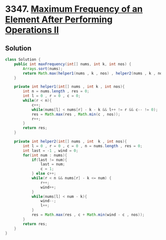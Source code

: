 # 3347. [Maximum Frequency of an Element After Performing Operations II](https://leetcode.com/problems/maximum-frequency-of-an-element-after-performing-operations-ii/description/?envType=daily-question&envId=2025-10-22)

## Solution

```java
class Solution {
    public int maxFrequency(int[] nums, int k, int nos) {
        Arrays.sort(nums);
        return Math.max(helper1(nums , k , nos) , helper2(nums , k , nos));
    }

    private int helper1(int[] nums , int k , int nos){
        int n = nums.length , res = 0;
        int l = 0 , r = 0 , c = 0;
        while(r < n){
            c++;
            while(nums[l] < nums[r] - k - k && l++ != r && c-- != 0);
            res = Math.max(res , Math.min(c , nos));
            r++;
        }
        return res;
    }

    private int helper2(int[] nums , int  k , int nos){
        int l = 0 , r = 0 , c = 0 , n = nums.length , res = 0;
        int last = -1 , wind = 0;
        for(int num : nums){
            if(last != num){
                last = num;
                c = 1;
            } else c++;
            while(r < n && nums[r] - k <= num) {
                r++;
                wind++;
            }
            while(nums[l] < num - k){
                wind--;
                l++;
            }
            res = Math.max(res , c + Math.min(wind - c , nos));
        }
        return res;
    }
}
```

